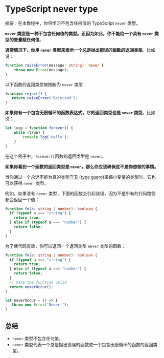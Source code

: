 # TypeScript never type

摘要：在本教程中，你将学习不包含任何值的 TypeScript `never` 类型。

**`never` 类型是一种不包含任何值的类型。正因为如此，你不能给一个具有 `never` 类型的变量赋任何值**。

**通常情况下，你用 `never` 类型来表示一个总是抛出错误的函数的返回类型**。比如说：

```ts
function raiseError(message: string): never {
    throw new Error(message);
}
```

以下函数的返回类型被推断为 `never` 类型：

```ts
function reject() { 
   return raiseError('Rejected');
}
```

**如果你有一个包含无限循环的函数表达式，它的返回类型也是 `never` 类型**。比如说：

```ts
let loop = function forever() {
    while (true) {
        console.log('Hello');
    }
}
```

在这个例子中，`forever()`函数的返回类型是 `never`。

**如果你看到一个函数的返回类型是 `never`，那么你应该确保这不是你想做的事情。**

当你通过一个永远不能为真的[类型守卫 (type guard)](../advanced-types/typescript-type-guards)来缩小变量的类型时，它也可以获得 `never` 类型。

例如，如果没有 `never` 类型，下面的函数会引起错误，因为不是所有的代码路径都会返回一个值：

```ts
function fn(a: string | number): boolean {
  if (typeof a === "string") {
    return true;
  } else if (typeof a === "number") {
    return false;
  }   
}
```

为了使代码有效，你可以返回一个返回类型 `never` 类型的函数：


```ts
function fn(a: string | number): boolean {
  if (typeof a === "string") {
    return true;
  } else if (typeof a === "number") {
    return false;
  }  
  // make the function valid
  return neverOccur();
}

let neverOccur = () => {
   throw new Error('Never!');
}
```

## 总结

- `never` 类型不包含任何值。
- `never` 类型代表一个总是抛出错误的函数或一个包含无限循环的函数的返回类型。
